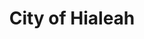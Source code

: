 ---
title: City of Hialeah
state: Florida
description: The data is supplied by the City of Hialeah.
logo: https://upload.wikimedia.org/wikipedia/commons/thumb/0/0f/Seal_of_Hialeah%2C_Florida.png/200px-Seal_of_Hialeah%2C_Florida.png
---